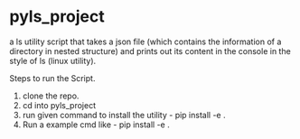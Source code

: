 # pyls_project
a ls utility script that takes a json file (which contains the information
of a directory in nested structure) and prints out its content in the console in
the style of ls (linux utility).

Steps to run the Script.

1. clone the repo.
2. cd  into  pyls_project
3. run given command to  install the utility -  pip  install  -e .
4. Run a example cmd   like  - pip  install  -e .
